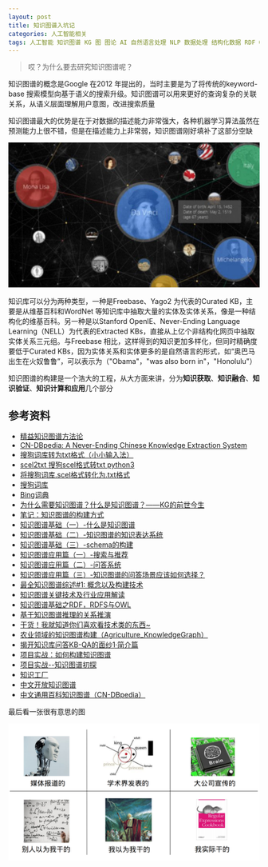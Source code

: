 ```yaml
---
layout: post
title: 知识图谱入坑记
categories: 人工智能相关
tags: 人工智能 知识图谱 KG 图 图论 AI 自然语言处理 NLP 数据处理 结构化数据 RDF OWL Turtle JSON-LD 语义 上下文 数据库 知识提取 知识存储 知识表现 知识检索 图数据库 Neo4j OrientDB Stardog yago2 freebase CN-DBpedia 
---
```


>哎？为什么要去研究知识图谱呢？

知识图谱的概念是Google 在2012 年提出的，当时主要是为了将传统的keyword-base 搜索模型向基于语义的搜索升级。知识图谱可以用来更好的查询复杂的关联关系，从语义层面理解用户意图，改进搜索质量

知识图谱最大的优势是在于对数据的描述能力非常强大，各种机器学习算法虽然在预测能力上很不错，但是在描述能力上非常弱，知识图谱刚好填补了这部分空缺

![](../media/image/2018-08-20/01.png)

知识库可以分为两种类型，一种是Freebase、Yago2 为代表的Curated KB，主要是从维基百科和WordNet 等知识库中抽取大量的实体及实体关系，像是一种结构化的维基百科。另一种是以Stanford OpenIE、Never-Ending Language Learning（NELL）为代表的Extracted KBs，直接从上亿个非结构化网页中抽取实体关系三元组。与Freebase 相比，这样得到的知识更加多样化，但同时精确度要低于Curated KBs，因为实体关系和实体更多的是自然语言的形式，如“奥巴马出生在火奴鲁鲁”，可以表示为（"Obama"，"was also born in"，"Honolulu"）

知识图谱的构建是一个浩大的工程，从大方面来讲，分为**知识获取**、**知识融合**、**知识验证**、**知识计算和应用**几个部分

## 参考资料

* [精益知识图谱方法论](../download/20180820/ccks.pdf)
* [CN-DBpedia: A Never-Ending Chinese Knowledge Extraction System](../download/20180820/CN-DBpedia-System.pdf)
* [搜狗词库转为txt格式（小小输入法）](https://blog.csdn.net/zhangzhenhu/article/details/7014271)
* [scel2txt 搜狗scel格式转txt python3](https://blog.csdn.net/cFarmerReally/article/details/78149648)
* [将搜狗词库.scel格式转化为.txt格式](https://www.cnblogs.com/clover-siyecao/p/5736280.html)
* [搜狗词库](https://pinyin.sogou.com/dict/)
* [Bing词典](https://cn.bing.com/dict?FORM=HDRSC6)
* [为什么需要知识图谱？什么是知识图谱？——KG的前世今生](https://zhuanlan.zhihu.com/p/31726910)
* [笔记：知识图谱的构建方式](https://blog.csdn.net/class_guy/article/details/79152987)
* [知识图谱基础（一）-什么是知识图谱](https://www.jianshu.com/p/cd937f20bf55)
* [知识图谱基础（二）-知识图谱的知识表达系统](https://www.jianshu.com/p/941dc6d7e760)
* [知识图谱基础（三）-schema的构建](https://www.jianshu.com/p/704e935c98a9)
* [知识图谱应用篇（一）-搜索与推荐](https://www.jianshu.com/p/801f0d90b155)
* [知识图谱应用篇（二）-问答系统](https://www.jianshu.com/p/ed36c3576d54)
* [知识图谱应用篇（三）-知识图谱的问答场景应该如何选择？](https://www.jianshu.com/p/2e73f56babca)
* [最全知识图谱综述#1: 概念以及构建技术](http://www.dataguru.cn/article-12218-1.html)
* [知识图谱关键技术及行业应用解读](https://blog.csdn.net/imgxr/article/details/80130110)
* [知识图谱基础之RDF，RDFS与OWL](https://blog.csdn.net/u011801161/article/details/78833958)
* [基于知识图谱推理的关系推演](https://zhuanlan.zhihu.com/p/42340077)
* [干货！我就知道你们喜欢看技术类的东西~](https://zhuanlan.zhihu.com/p/41486134)
* [农业领域的知识图谱构建（Agriculture_KnowledgeGraph）](https://blog.csdn.net/kjcsdnblog/article/details/79747460)
* [揭开知识库问答KB-QA的面纱1·简介篇](https://zhuanlan.zhihu.com/p/25735572)
* [项目实战：如何构建知识图谱](https://zhuanlan.zhihu.com/p/29332977)
* [项目实战--知识图谱初探](http://www.shuang0420.com/2017/09/05/项目实战-知识图谱初探/)
* [知识工厂](http://kw.fudan.edu.cn/)
* [中文开放知识图谱](http://openkg.cn/organization)
* [中文通用百科知识图谱（CN-DBpedia）](http://openkg.cn/dataset/cndbpedia)

最后看一张很有意思的图

![](../media/image/2018-08-20/00.png)
